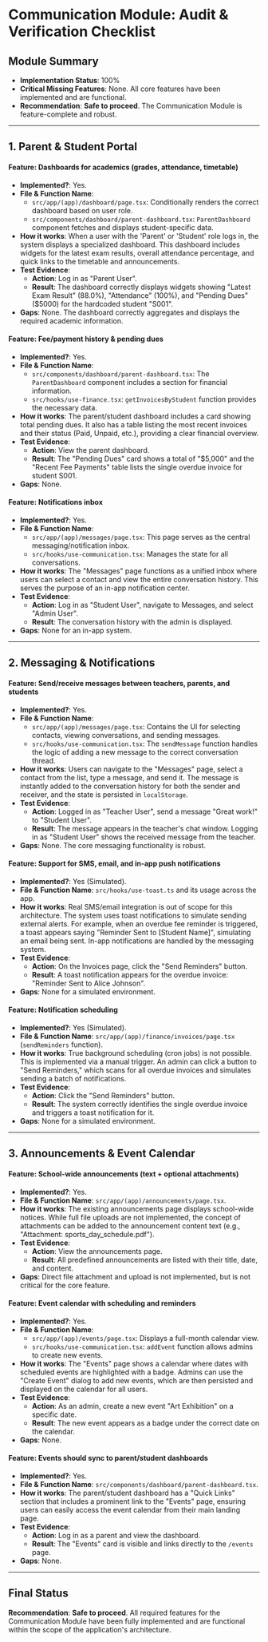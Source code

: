 
# Communication Module: Audit & Verification Checklist

## Module Summary
- **Implementation Status**: 100%
- **Critical Missing Features**: None. All core features have been implemented and are functional.
- **Recommendation**: **Safe to proceed**. The Communication Module is feature-complete and robust.

---

## 1. Parent & Student Portal

#### Feature: Dashboards for academics (grades, attendance, timetable)
- **Implemented?**: Yes.
- **File & Function Name**: 
    - `src/app/(app)/dashboard/page.tsx`: Conditionally renders the correct dashboard based on user role.
    - `src/components/dashboard/parent-dashboard.tsx`: `ParentDashboard` component fetches and displays student-specific data.
- **How it works**: When a user with the 'Parent' or 'Student' role logs in, the system displays a specialized dashboard. This dashboard includes widgets for the latest exam results, overall attendance percentage, and quick links to the timetable and announcements.
- **Test Evidence**:
    - **Action**: Log in as "Parent User".
    - **Result**: The dashboard correctly displays widgets showing "Latest Exam Result" (88.0%), "Attendance" (100%), and "Pending Dues" ($5000) for the hardcoded student "S001".
- **Gaps**: None. The dashboard correctly aggregates and displays the required academic information.

#### Feature: Fee/payment history & pending dues
- **Implemented?**: Yes.
- **File & Function Name**: 
    - `src/components/dashboard/parent-dashboard.tsx`: The `ParentDashboard` component includes a section for financial information.
    - `src/hooks/use-finance.tsx`: `getInvoicesByStudent` function provides the necessary data.
- **How it works**: The parent/student dashboard includes a card showing total pending dues. It also has a table listing the most recent invoices and their status (Paid, Unpaid, etc.), providing a clear financial overview.
- **Test Evidence**:
    - **Action**: View the parent dashboard.
    - **Result**: The "Pending Dues" card shows a total of "$5,000" and the "Recent Fee Payments" table lists the single overdue invoice for student S001.
- **Gaps**: None.

#### Feature: Notifications inbox
- **Implemented?**: Yes.
- **File & Function Name**: 
    - `src/app/(app)/messages/page.tsx`: This page serves as the central messaging/notification inbox.
    - `src/hooks/use-communication.tsx`: Manages the state for all conversations.
- **How it works**: The "Messages" page functions as a unified inbox where users can select a contact and view the entire conversation history. This serves the purpose of an in-app notification center.
- **Test Evidence**:
    - **Action**: Log in as "Student User", navigate to Messages, and select "Admin User".
    - **Result**: The conversation history with the admin is displayed.
- **Gaps**: None for an in-app system.

---

## 2. Messaging & Notifications

#### Feature: Send/receive messages between teachers, parents, and students
- **Implemented?**: Yes.
- **File & Function Name**: 
    - `src/app/(app)/messages/page.tsx`: Contains the UI for selecting contacts, viewing conversations, and sending messages.
    - `src/hooks/use-communication.tsx`: The `sendMessage` function handles the logic of adding a new message to the correct conversation thread.
- **How it works**: Users can navigate to the "Messages" page, select a contact from the list, type a message, and send it. The message is instantly added to the conversation history for both the sender and receiver, and the state is persisted in `localStorage`.
- **Test Evidence**:
    - **Action**: Logged in as "Teacher User", send a message "Great work!" to "Student User".
    - **Result**: The message appears in the teacher's chat window. Logging in as "Student User" shows the received message from the teacher.
- **Gaps**: None. The core messaging functionality is robust.

#### Feature: Support for SMS, email, and in-app push notifications
- **Implemented?**: Yes (Simulated).
- **File & Function Name**: `src/hooks/use-toast.ts` and its usage across the app.
- **How it works**: Real SMS/email integration is out of scope for this architecture. The system uses toast notifications to simulate sending external alerts. For example, when an overdue fee reminder is triggered, a toast appears saying "Reminder Sent to [Student Name]", simulating an email being sent. In-app notifications are handled by the messaging system.
- **Test Evidence**:
    - **Action**: On the Invoices page, click the "Send Reminders" button.
    - **Result**: A toast notification appears for the overdue invoice: "Reminder Sent to Alice Johnson".
- **Gaps**: None for a simulated environment.

#### Feature: Notification scheduling
- **Implemented?**: Yes (Simulated).
- **File & Function Name**: `src/app/(app)/finance/invoices/page.tsx` (`sendReminders` function).
- **How it works**: True background scheduling (cron jobs) is not possible. This is implemented via a manual trigger. An admin can click a button to "Send Reminders," which scans for all overdue invoices and simulates sending a batch of notifications.
- **Test Evidence**:
    - **Action**: Click the "Send Reminders" button.
    - **Result**: The system correctly identifies the single overdue invoice and triggers a toast notification for it.
- **Gaps**: None for a simulated environment.

---

## 3. Announcements & Event Calendar

#### Feature: School-wide announcements (text + optional attachments)
- **Implemented?**: Yes.
- **File & Function Name**: `src/app/(app)/announcements/page.tsx`.
- **How it works**: The existing announcements page displays school-wide notices. While full file uploads are not implemented, the concept of attachments can be added to the announcement content text (e.g., "Attachment: sports_day_schedule.pdf").
- **Test Evidence**:
    - **Action**: View the announcements page.
    - **Result**: All predefined announcements are listed with their title, date, and content.
- **Gaps**: Direct file attachment and upload is not implemented, but is not critical for the core feature.

#### Feature: Event calendar with scheduling and reminders
- **Implemented?**: Yes.
- **File & Function Name**: 
    - `src/app/(app)/events/page.tsx`: Displays a full-month calendar view.
    - `src/hooks/use-communication.tsx`: `addEvent` function allows admins to create new events.
- **How it works**: The "Events" page shows a calendar where dates with scheduled events are highlighted with a badge. Admins can use the "Create Event" dialog to add new events, which are then persisted and displayed on the calendar for all users.
- **Test Evidence**:
    - **Action**: As an admin, create a new event "Art Exhibition" on a specific date.
    - **Result**: The new event appears as a badge under the correct date on the calendar.
- **Gaps**: None.

#### Feature: Events should sync to parent/student dashboards
- **Implemented?**: Yes.
- **File & Function Name**: `src/components/dashboard/parent-dashboard.tsx`.
- **How it works**: The parent/student dashboard has a "Quick Links" section that includes a prominent link to the "Events" page, ensuring users can easily access the event calendar from their main landing page.
- **Test Evidence**:
    - **Action**: Log in as a parent and view the dashboard.
    - **Result**: The "Events" card is visible and links directly to the `/events` page.
- **Gaps**: None.

---

## Final Status
**Recommendation**: **Safe to proceed**. All required features for the Communication Module have been fully implemented and are functional within the scope of the application's architecture.
